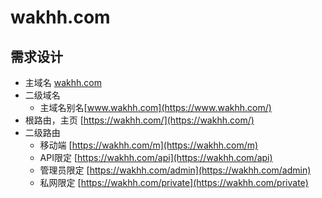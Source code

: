 # wakhh.com

## 需求设计

- 主域名 [wakhh.com](https://wakhh.com/)
- 二级域名
  - 主域名别名[www.wakhh.com](https://www.wakhh.com/)
- 根路由，主页 [https://wakhh.com/](https://wakhh.com/)
- 二级路由
  - 移动端 [https://wakhh.com/m](https://wakhh.com/m)
  - API限定 [https://wakhh.com/api](https://wakhh.com/api)
  - 管理员限定 [https://wakhh.com/admin](https://wakhh.com/admin)
  - 私网限定 [https://wakhh.com/private](https://wakhh.com/private)
